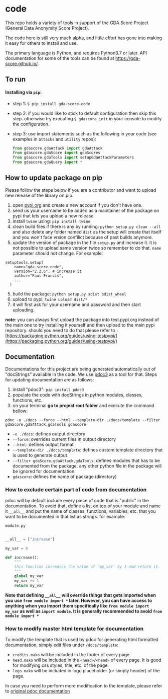   
# code    
    
This repo holds a variety of tools in support of the GDA Score Project (General Data Anonymity Score Project).    
    
The code here is still very much alpha, and little effort has gone into making it easy for others to install and use.    
    
The primary language is Python, and requires Python3.7 or later. API documentation for some of the tools can be found at https://gda-score.github.io/.    
    
## To run    
    
#### Installing via `pip`:    
   - step 1: `$ pip install gda-score-code`    
            
   - step 2: if you would like to stick to default configuration then skip this step. otherwise try executing `$ gdascore_init` in your console  to modify the configuration.    
    
   - step 3: use import statements such as the following in your code (see examples in `attacks` and `utility` repos):    
      ```python    
      from gdascore.gdaAttack import gdaAttack
      from gdascore.gdaScore import gdaScores    
      from gdascore.gdaTools import setupGdaAttackParameters  
      from gdascore.gdaQuery import *   
      ```

## How to update package on pip
Please follow the steps below if you are a contributor and want to upload new release of the library on pip.
 1. open [pypi.org](https://pypi.org) and create a new account if you don't have one.
 2. send us your username to be added as a maintainer of the package on pypi that lets you upload a new release
 3. install `twine` using: `pip install twine`
 4. clean build files if there is any by running: `python setup.py clean --all` and also delete any folder named `dist` as the setup will create that itself and you won't face vrsion confilict because of past builds anymore.
 5. update the version of package in the file `setup.py` and increase it. it is not possible to upload same version twice so remember to do that. `name` parameter should not change. For example:
``` 
setuptools.setup(  
    name="gda-score-code",  
    version="2.2.6", # increase it
    author="Paul Francis",
    ...
  )
  ```
  5. build the package: `python setup.py sdist bdist_wheel`
  6. upload to pypi: `twine upload dist/*`
  7. it will first ask for your username and password and then start uploading.

**note**: you can always first upload the package into test.pypi.org instead of the main one to try installing it yourself and then upload to the main pypi repository. should you need to do that please refer to : [https://packaging.python.org/guides/using-testpypi/](https://packaging.python.org/guides/using-testpypi/)


## Documentation
Documentations for this project are being generated automatically out of "docStrings" available in the code.
We use [pdoc3](https://pypi.org/project/pdoc3/) as a tool for that. Steps for updating documentation are as follows:
 1. install "pdoc3": `pip install pdoc3`
 2. populate the code with docStrings in python modules, classes, functions, etc.
 3. on your terminal **go to project root folder** and execute the command bellow:
 ```shell
 pdoc -o ./docs --force --html --template-dir ./docs/template --filter gdaScore,gdaAttack,gdaTools gdascore
 ```
 
  - `-o ./docs`: defines output directory
  - `--force`: overrides current files in output directory
  - `--html`: defines output format
  - `--template-dir ./docs/template`: defines custom template directory that is used to generate output
  - `--filter gdaScore,gdaAttack,gdaTools`: defines modules that has to be documented from the package. any other python file in the package will be ignored for documentation.
  - `gdascore`: defines the name of package (directory)
 
### How to exclude certain part of code from documentation
pdoc will by default include every piece of code that is "public" in the documentation. To avoid that, define a list on top of your module
and name it `__all__` and put the name of classes, functions, variables, etc. that you want to be documented in that list as strings.
for example:
```python
module.py


__all__ = ["increase"]

my_var = 0

def increase():
    """
    this function increases the value of 'my_var' by 1 and return it.
    """
    global my_var
    my_var += 1
    return my_var
```

**Note that defining `__all__` will override things that gets imported when you use `from module import *` later.
However, you can have access to anything when you import them specifically like `from module import my_var` as well as `import module`. It is generally recommended to avoid `from module import *`**

### How to modify master html template for documentation
To modify the template that is used by pdoc for generating html formatted documentation, simply edit files under `/docs/template`:
 - `credits.mako` will be included in the footer of every page.
 - `head.mako`   will be included in the `<head>/<head>` of every page. It is good for modifying css styles, title, etc. of the page.
 - `logo.mako` will be included in logo placeholder (or simply header) of the page.
 
In case you need to perform more modification to the template, please refer to [original pdoc documentation](https://pdoc3.github.io/pdoc/doc/pdoc/)